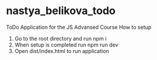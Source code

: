 # nastya_belikova_todo
ToDo Application for the JS Advansed Course
How to setup
1. Go to the root directory and run npm i
2. When setup is completed run npm run dev
3. Open dist/index.html to run application
